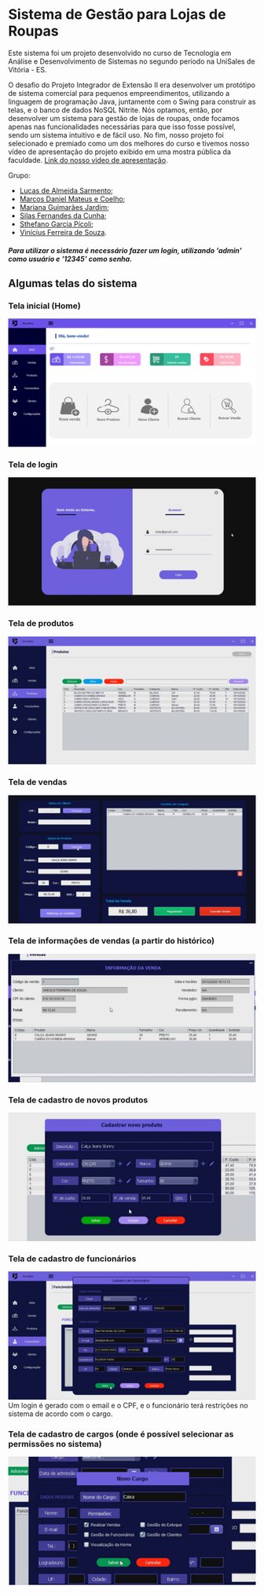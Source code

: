 # Sistema de Gestão para Lojas de Roupas
Este sistema foi um projeto desenvolvido no curso de Tecnologia em Análise e Desenvolvimento de Sistemas no segundo período na UniSales de Vitória - ES.

O desafio do Projeto Integrador de Extensão II era desenvolver um protótipo de sistema comercial para pequenos empreendimentos, utilizando a linguagem de programação Java, juntamente com o Swing para construir as telas, e o banco de dados NoSQL Nitrite. Nós optamos, então, por desenvolver um sistema para gestão de lojas de roupas, onde focamos apenas nas funcionalidades necessárias para que isso fosse possível, sendo um sistema intuitivo e de fácil uso. No fim, nosso projeto foi selecionado e premiado como um dos melhores do curso e tivemos nosso vídeo de apresentação do projeto exibido em uma mostra pública da faculdade. [Link do nosso video de apresentação](http://mostravirtual.unisales.br/curso/sistema-de-gestao-para-lojas-de-roupa/).

Grupo:
- [Lucas de Almeida Sarmento](https://github.com/Lucas-Almeida-Sar);
- [Marcos Daniel Mateus e Coelho](https://github.com/barvous);
- [Mariana Guimarães Jardim](https://github.com/MarianaGJ);
- [Silas Fernandes da Cunha](https://github.com/silascunha);
- [Sthefano Garcia Pícoli](https://github.com/steuf0);
- [Vinícius Ferreira de Souza](https://github.com/vfdesouza).

##### Para utilizar o sistema é necessário fazer um login, utilizando 'admin' como usuário e '12345' como senha.

## Algumas telas do sistema

### Tela inicial (Home)
![](docs/homeinfo.png)

### Tela de login
![](docs/login.png)

### Tela de produtos
![](docs/produtos.png)

### Tela de vendas
![](docs/vendas.png)

### Tela de informações de vendas (a partir do histórico)
![](docs/vendainfo.png)

### Tela de cadastro de novos produtos
![](docs/cadastro-produtos.png)

### Tela de cadastro de funcionários
![](docs/cadastro-funcionarios.png)
Um login é gerado com o email e o CPF, e o funcionário terá restrições no sistema de acordo com o cargo.

### Tela de cadastro de cargos (onde é possível selecionar as permissões no sistema)
![](docs/cadastro-cargo.png)

